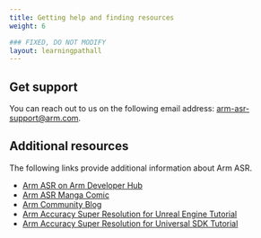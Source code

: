 ```yaml
---
title: Getting help and finding resources
weight: 6

### FIXED, DO NOT MODIFY
layout: learningpathall
---
```


## Get support

You can reach out to us on the following email address: <arm-asr-support@arm.com>.

## Additional resources

The following links provide additional information about Arm ASR.

* [Arm ASR on Arm Developer Hub](https://www.arm.com/developer-hub/mobile-graphics-and-gaming/accuracy-super-resolution)
* [Arm ASR Manga Comic](https://developer.arm.com/Mobile%20Graphics%20and%20Gaming/FeaturedContent/Mali%20Manga/FeaturedContent-MaliManga-Volume4)
* [Arm Community Blog](https://community.arm.com/arm-community-blogs/b/graphics-gaming-and-vr-blog/posts/introducing-arm-accuracy-super-resolution)
* [Arm Accuracy Super Resolution for Unreal Engine Tutorial](https://developer.arm.com/documentation/109993/latest/)
* [Arm Accuracy Super Resolution for Universal SDK Tutorial](https://developer.arm.com/documentation/110404/latest/)